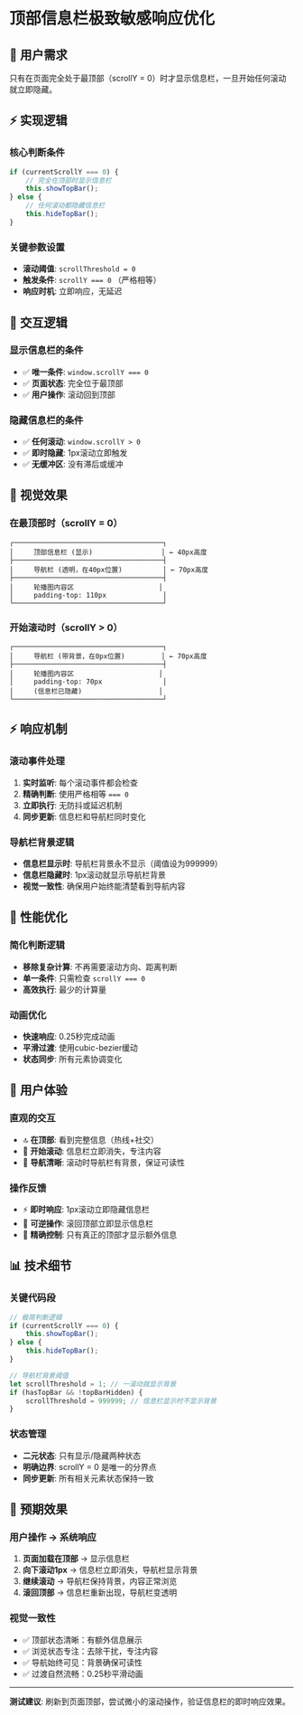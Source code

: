 # 顶部信息栏极致敏感响应优化

## 🎯 用户需求
只有在页面完全处于最顶部（scrollY = 0）时才显示信息栏，一旦开始任何滚动就立即隐藏。

## ⚡ 实现逻辑

### 核心判断条件
```javascript
if (currentScrollY === 0) {
    // 完全在顶部时显示信息栏
    this.showTopBar();
} else {
    // 任何滚动都隐藏信息栏
    this.hideTopBar();
}
```

### 关键参数设置
- **滚动阈值**: `scrollThreshold = 0`
- **触发条件**: `scrollY === 0` （严格相等）
- **响应时机**: 立即响应，无延迟

## 🔄 交互逻辑

### 显示信息栏的条件
- ✅ **唯一条件**: `window.scrollY === 0`
- ✅ **页面状态**: 完全位于最顶部
- ✅ **用户操作**: 滚动回到顶部

### 隐藏信息栏的条件  
- ✅ **任何滚动**: `window.scrollY > 0`
- ✅ **即时隐藏**: 1px滚动立即触发
- ✅ **无缓冲区**: 没有滞后或缓冲

## 🎨 视觉效果

### 在最顶部时（scrollY = 0）
```
┌─────────────────────────────────────┐
│     顶部信息栏 (显示)                 │ ← 40px高度
├─────────────────────────────────────┤
│     导航栏 (透明，在40px位置)          │ ← 70px高度
├─────────────────────────────────────┤
│     轮播图内容区                     │
│     padding-top: 110px              │
└─────────────────────────────────────┘
```

### 开始滚动时（scrollY > 0）
```
┌─────────────────────────────────────┐
│     导航栏 (带背景，在0px位置)         │ ← 70px高度
├─────────────────────────────────────┤
│     轮播图内容区                     │
│     padding-top: 70px               │
│     (信息栏已隐藏)                   │
└─────────────────────────────────────┘
```

## ⚡ 响应机制

### 滚动事件处理
1. **实时监听**: 每个滚动事件都会检查
2. **精确判断**: 使用严格相等 `=== 0`
3. **立即执行**: 无防抖或延迟机制
4. **同步更新**: 信息栏和导航栏同时变化

### 导航栏背景逻辑
- **信息栏显示时**: 导航栏背景永不显示（阈值设为999999）
- **信息栏隐藏时**: 1px滚动就显示导航栏背景
- **视觉一致性**: 确保用户始终能清楚看到导航内容

## 🚀 性能优化

### 简化判断逻辑
- **移除复杂计算**: 不再需要滚动方向、距离判断
- **单一条件**: 只需检查 `scrollY === 0`
- **高效执行**: 最少的计算量

### 动画优化
- **快速响应**: 0.25秒完成动画
- **平滑过渡**: 使用cubic-bezier缓动
- **状态同步**: 所有元素协调变化

## 🎯 用户体验

### 直观的交互
- 🔝 **在顶部**: 看到完整信息（热线+社交）
- 📱 **开始滚动**: 信息栏立即消失，专注内容
- 🎨 **导航清晰**: 滚动时导航栏有背景，保证可读性

### 操作反馈
- ⚡ **即时响应**: 1px滚动立即隐藏信息栏
- 🔄 **可逆操作**: 滚回顶部立即显示信息栏
- 📏 **精确控制**: 只有真正的顶部才显示额外信息

## 📊 技术细节

### 关键代码段
```javascript
// 极简判断逻辑
if (currentScrollY === 0) {
    this.showTopBar();
} else {
    this.hideTopBar();
}

// 导航栏背景阈值
let scrollThreshold = 1; // 一滚动就显示背景
if (hasTopBar && !topBarHidden) {
    scrollThreshold = 999999; // 信息栏显示时不显示背景
}
```

### 状态管理
- **二元状态**: 只有显示/隐藏两种状态
- **明确边界**: scrollY = 0 是唯一的分界点
- **同步更新**: 所有相关元素状态保持一致

## 🎉 预期效果

### 用户操作 → 系统响应
1. **页面加载在顶部** → 显示信息栏
2. **向下滚动1px** → 信息栏立即消失，导航栏显示背景
3. **继续滚动** → 导航栏保持背景，内容正常浏览
4. **滚回顶部** → 信息栏重新出现，导航栏变透明

### 视觉一致性
- ✅ 顶部状态清晰：有额外信息展示
- ✅ 浏览状态专注：去除干扰，专注内容
- ✅ 导航始终可见：背景确保可读性
- ✅ 过渡自然流畅：0.25秒平滑动画

---

**测试建议**: 刷新到页面顶部，尝试微小的滚动操作，验证信息栏的即时响应效果。
